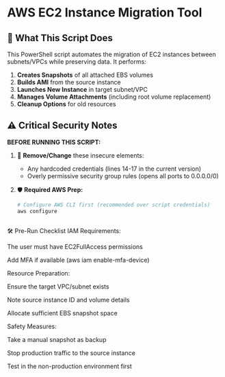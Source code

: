 # AWS EC2 Instance Migration Tool

## 🔄 What This Script Does
This PowerShell script automates the migration of EC2 instances between subnets/VPCs while preserving data. It performs:

1. **Creates Snapshots** of all attached EBS volumes
2. **Builds AMI** from the source instance
3. **Launches New Instance** in target subnet/VPC
4. **Manages Volume Attachments** (including root volume replacement)
5. **Cleanup Options** for old resources

## ⚠️ Critical Security Notes
**BEFORE RUNNING THIS SCRIPT:**
1. 🔐 **Remove/Change** these insecure elements:
   - Any hardcoded credentials (lines 14-17 in the current version)
   - Overly permissive security group rules (opens all ports to 0.0.0.0/0)

2. 🛡️ **Required AWS Prep:**
   ```bash
   # Configure AWS CLI first (recommended over script credentials)
   aws configure



🛠️ Pre-Run Checklist
IAM Requirements:

The user must have EC2FullAccess permissions

Add MFA if available (aws iam enable-mfa-device)

Resource Preparation:

Ensure the target VPC/subnet exists

Note source instance ID and volume details

Allocate sufficient EBS snapshot space

Safety Measures:

Take a manual snapshot as backup

Stop production traffic to the source instance

Test in the non-production environment first
